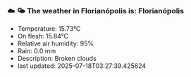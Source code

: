 ### ☁️ 🌤️  The weather in Florianópolis is: Florianópolis

- Temperature: 15.73°C
- On flesh: 15.84°C
- Relative air humidity: 95%
- Rain: 0.0 mm
- Description: Broken clouds
- last updated: 2025-07-18T03:27:39.425624
